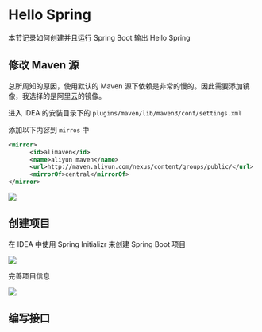 # Hello Spring

本节记录如何创建并且运行 Spring Boot 输出 Hello Spring



## 修改 Maven 源

总所周知的原因，使用默认的 Maven 源下依赖是非常的慢的。因此需要添加镜像，我选择的是阿里云的镜像。

进入 IDEA 的安装目录下的 `plugins/maven/lib/maven3/conf/settings.xml`

添加以下内容到 `mirros` 中

```xml
<mirror>  
      <id>alimaven</id>  
      <name>aliyun maven</name>  
      <url>http://maven.aliyun.com/nexus/content/groups/public/</url>  
      <mirrorOf>central</mirrorOf>          
</mirror>
```



![](http://markdown.yeek.top/20200210230739.png)



## 创建项目

在 IDEA 中使用 Spring Initializr 来创建 Spring Boot 项目

![](http://markdown.yeek.top/20200210225728.png)

完善项目信息

![](http://markdown.yeek.top/20200210230028.png)











## 编写接口





<Vssue title="hello-spring" />